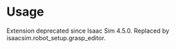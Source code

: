 # Usage

Extension deprecated since Isaac Sim 4.5.0. Replaced by isaacsim.robot_setup.grasp_editor.

